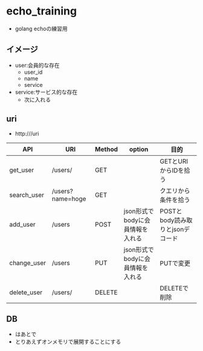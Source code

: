 # echo_training

- golang echoの練習用

## イメージ

- user:会員的な存在
  - user_id
  - name
  - service
- service:サービス的な存在
  - 次に入れる

## uri

- http://<Server IP>/uri

|     API     |       URI        | Method |              option              |               目的               |
| ----------- | ---------------- | ------ | -------------------------------- | -------------------------------- |
| get_user    | /users/<ID>      | GET    |                                  | GETとURIからIDを拾う             |
| search_user | /users?name=hoge | GET    |                                  | クエリから条件を拾う             |
| add_user    | /users           | POST   | json形式でbodyに会員情報を入れる | POSTとbody読み取りとjsonデコード |
| change_user | /users           | PUT    | json形式でbodyに会員情報を入れる | PUTで変更                        |
| delete_user | /users/<ID>      | DELETE |                                  | DELETEで削除                     |

## DB

- はあとで
- とりあえずオンメモリで展開することにする